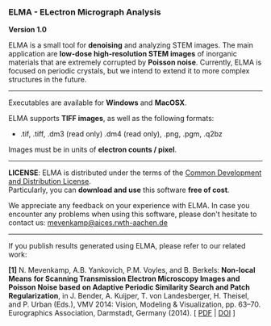 ### ELMA - ELectron Micrograph Analysis

__Version 1.0__

ELMA is a small tool for **denoising** and analyzing STEM images. The main application are **low-dose high-resolution STEM images** of inorganic materials that are extremely corrupted by **Poisson noise**. Currently, ELMA is focused on periodic crystals, but we intend to extend it to more complex structures in the future.
___
Executables are available for **Windows** and **MacOSX**.

ELMA supports **TIFF images**, as well as the following formats:
* .tif, .tiff, .dm3 (read only) .dm4 (read only), .png, .pgm, .q2bz

Images must be in units of **electron counts / pixel**.
___
**LICENSE**: ELMA is distributed under the terms of the [Common Development and Distribution License](LICENSE.txt).  
Particularly, you can **download and use** this software **free of cost**.  
   
We appreciate any feedback on your experience with ELMA. In case you encounter any problems when using this software, please don't hesitate to contact us: [mevenkamp@aices.rwth-aachen.de](mailto:mevenkamp@aices.rwth-aachen.de)
___
If you publish results generated using ELMA, please refer to our related work:

**[1]** N. Mevenkamp, A.B. Yankovich, P.M. Voyles, and B. Berkels: **Non-local Means**
    **for Scanning Transmission Electron Microscopy Images and Poisson Noise based**
    **on Adaptive Periodic Similarity Search and Patch Regularization**, in
    J. Bender, A. Kuijper, T. von Landesberger, H. Theisel, and P. Urban (Eds.),
    VMV 2014: Vision, Modeling & Visualization, pp. 63–70.
    Eurographics Association, Darmstadt, Germany (2014). [ [PDF](http://www.aices.rwth-aachen.de:8080/~mevenkamp/papers/VMV2014/MeYaVoBe2014.pdf) | [DOI](http://dx.doi.org/10.2312/vmv.20141277) ]
